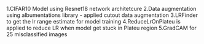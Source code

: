 1.CIFAR10 Model using Resnet18 network architetcure
2.Data augmentation using albumentations library - applied cutout data augmentation
3.LRFinder to get the lr range estimate for model training
4.ReduceLrOnPlateu is applied to reduce LR when model get stuck in Plateu region
5.GradCAM for 25 misclassified images
